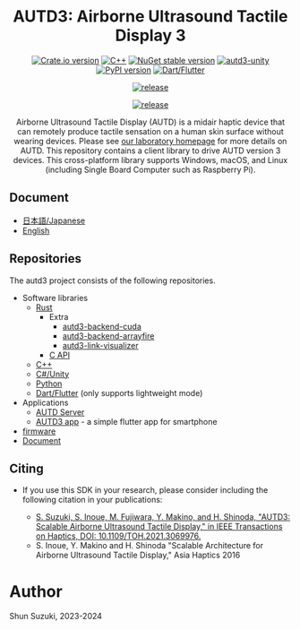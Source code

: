 <h1 align="center">
AUTD3: Airborne Ultrasound Tactile Display 3
</h1>

<div align="center">

[![Crate.io version](https://img.shields.io/crates/v/autd3)](https://crates.io/crates/autd3)
[![C++](https://img.shields.io/github/v/release/shinolab/autd3-cpp?label=C%2B%2B)](https://github.com/shinolab/autd3-cpp/releases/latest)
[![NuGet stable version](https://img.shields.io/nuget/v/autd3sharp)](https://nuget.org/packages/AUTD3Sharp)
[![autd3-unity](https://img.shields.io/npm/v/com.shinolab.autd3?label=autd3-unity)](https://www.npmjs.com/package/com.shinolab.autd3)
[![PyPI version](https://img.shields.io/pypi/v/pyautd3)](https://pypi.org/project/pyautd3/)
[![Dart/Flutter](https://img.shields.io/github/v/tag/shinolab/autd3-dart?label=Dart%2FFlutter)](https://github.com/shinolab/autd3-dart)

</div>
<div align="center">

[![release](https://img.shields.io/github/v/release/shinolab/autd3-server?label=AUTD3%20Server)](https://github.com/shinolab/autd3-server/releases/latest)

</div>

</div>
<div align="center">

[![release](https://img.shields.io/github/v/release/shinolab/autd3-firmware?label=firmware)](https://github.com/shinolab/autd3-firmware/releases/latest)

</div>

<p align="center">
Airborne Ultrasound Tactile Display (AUTD) is a midair haptic device that can remotely produce tactile sensation on a human skin surface without wearing devices.
Please see <a href="https://hapislab.org/en/airborne-ultrasound-tactile-display">our laboratory homepage</a> for more details on AUTD.
This repository contains a client library to drive AUTD version 3 devices.
This cross-platform library supports Windows, macOS, and Linux (including Single Board Computer such as Raspberry Pi).
</p>

## Document

* [日本語/Japanese](https://shinolab.github.io/autd3-doc/jp)
* [English](https://shinolab.github.io/autd3-doc/en)

## Repositories

The autd3 project consists of the following repositories.

- Software libraries
  - [Rust](https://github.com/shinolab/autd3-rs)
    - Extra
      - [autd3-backend-cuda](https://github.com/shinolab/autd3-backend-cuda)
      - [autd3-backend-arrayfire](https://github.com/shinolab/autd3-backend-arrayfire)
      - [autd3-link-visualizer](https://github.com/shinolab/autd3-link-visualizer)
    - [C API](https://github.com/shinolab/autd3-capi)
  - [C++](https://github.com/shinolab/autd3-cpp)
  - [C#/Unity](https://github.com/shinolab/AUTD3Sharp)
  - [Python](https://github.com/shinolab/pyautd3)
  - [Dart/Flutter](https://github.com/shinolab/autd3-dart) (only supports lightweight mode)
- Applications
  - [AUTD Server](https://github.com/shinolab/autd3-server)
  - [AUTD3 app](https://github.com/shinolab/autd3-app) - a simple flutter app for smartphone
- [firmware](https://github.com/shinolab/autd3-firmware)
- [Document](https://github.com/shinolab/autd3-doc)

## Citing

* If you use this SDK in your research, please consider including the following citation in your publications:

   * [S. Suzuki, S. Inoue, M. Fujiwara, Y. Makino, and H. Shinoda, "AUTD3: Scalable Airborne Ultrasound Tactile Display," in IEEE Transactions on Haptics, DOI: 10.1109/TOH.2021.3069976.](https://ieeexplore.ieee.org/document/9392322)
   * S. Inoue, Y. Makino and H. Shinoda "Scalable Architecture for Airborne Ultrasound Tactile Display," Asia Haptics 2016

# Author

Shun Suzuki, 2023-2024
